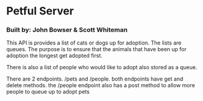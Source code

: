 # Petful Server

### Built by: John Bowser & Scott Whiteman

This API is provides a list of cats or dogs up for adoption. The lists are queues. The purpose is to ensure that the animals that have been up for adoption the longest get adopted first.

There is also a list of people who would like to adopt also stored as a queue.

There are 2 endpoints. /pets and /people. both endpoints have get and delete methods. the /people endpoint also has a post method to allow more people to queue up to adopt pets
